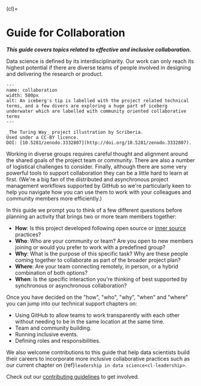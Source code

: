 (cl)=
# Guide for Collaboration

***This guide covers topics related to effective and inclusive collaboration.***

Data science is defined by its interdisciplinarity.
Our work can only reach its highest potential if there are diverse teams of people involved in designing and delivering the research or product.

```{figure} ../figures/collaboration.jpg
---
name: collaboration
width: 500px
alt: An iceberg's tip is labelled with the project related technical terms, and a few divers are exploring a huge part of iceberg underwater which are labelled with community oriented collaborative terms
---

_The Turing Way_ project illustration by Scriberia.
Used under a CC-BY licence.
DOI: [10.5281/zenodo.3332807](http://doi.org/10.5281/zenodo.3332807).

```

Working in diverse groups requires careful thought and alignment around the shared goals of the project team or community.
There are also a number of logistical challenges to consider.
Finally, although there are some very powerful tools to support collaboration they can be a little hard to learn at first.
(We're a big fan of the distributed and asynchronous project management workflows supported by GitHub so we're particularly keen to help you navigate how you can use them to work with your colleagues and community members more efficiently.)

In this guide we prompt you to think of a few different questions before planning an activity that brings two or more team members together:

* **How**: Is this project developed following open source or [inner source](https://en.wikipedia.org/wiki/Inner_source) practices?
* **Who**: Who are your community or team? Are you open to new members joining or would you prefer to work with a predefined group?
* **Why**: What is the purpose of this specific task? Why are these people coming together to collaborate as part of the broader project plan?
* **Where**: Are your team connecting remotely, in person, or a hybrid combination of both options?
* **When**: Is the specific interaction you're thinking of best supported by synchronous or asynchronous collaboration?

Once you have decided on the "how", "who", "why", "when" and "where" you can jump into our technical support chapters on:

* Using GitHub to allow teams to work transparently with each other without needing to be in the same location at the same time.
* Team and community building.
* Running inclusive events.
* Defining roles and responsibilities.

We also welcome contributions to this guide that help data scientists build their careers to incorporate more inclusive collaborative practices such as our current chapter on {ref}`leadership in data science<cl-leadership>`.

Check out our [contributing guidelines](https://github.com/alan-turing-institute/the-turing-way/blob/master/CONTRIBUTING.md) to get involved.
